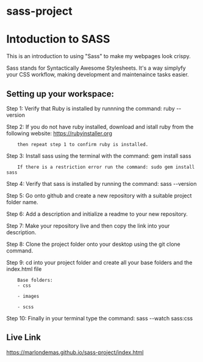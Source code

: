 # sass-project
# Intoduction to SASS
This is an introduction to using "Sass" to make my webpages look crispy.

Sass stands for Syntactically Awesome Stylesheets. It's a way simplyfy your CSS workflow, making development and maintenaince tasks easier.

## Setting up your workspace: 
Step 1: Verify that Ruby is installed by runnning the command: ruby --version

Step 2: If you do not have ruby installed, download and istall ruby from the following website: https://rubyinstaller.org 

        then repeat step 1 to confirm ruby is installed.

Step 3: Install sass using the terminal with the command: gem install sass
       
        If there is a restriction error run the command: sudo gem install sass

Step 4: Verify that sass is installed by running the command: sass --version

Step 5: Go onto github and create a new repository with a suitable project folder name.

Step 6: Add a description and initialize a readme to your new repository.

Step 7: Make your repository live and then copy the link into your description.

Step 8: Clone the project folder onto your desktop using the git clone command.

Step 9: cd into your project folder and create all your base folders and the index.html file
        
        Base folders:
        - css

        - images

        - scss

Step 10: Finally in your terminal type the command: sass --watch sass:css


## Live Link
https://marlondemas.github.io/sass-project/index.html